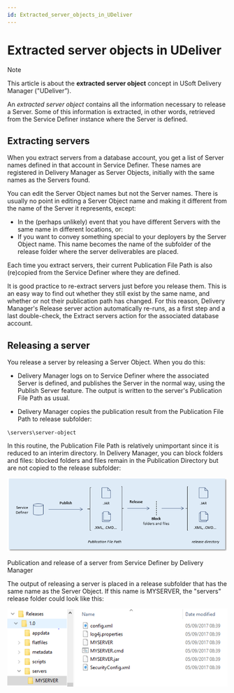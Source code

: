 ```yaml
---
id: Extracted_server_objects_in_UDeliver
---
```


# Extracted server objects in UDeliver

> [!NOTE]
> This article is about the **extracted server object** concept in USoft Delivery Manager ("UDeliver”).

An *extracted server object* contains all the information necessary to release a Server. Some of this information is extracted, in other words, retrieved from the Service Definer instance where the Server is defined.

## Extracting servers

When you extract servers from a database account, you get a list of Server names defined in that account in Service Definer. These names are registered in Delivery Manager as Server Objects, initially with the same names as the Servers found.

You can edit the Server Object names but not the Server names. There is usually no point in editing a Server Object name and making it different from the name of the Server it represents, except:

- In the (perhaps unlikely) event that you have different Servers with the same name in different locations, or:
- If you want to convey something special to your deployers by the Server Object name. This name becomes the name of the subfolder of the release folder where the server deliverables are placed.

Each time you extract servers, their current Publication File Path is also (re)copied from the Service Definer where they are defined.

It is good practice to re-extract servers just before you release them. This is an easy way to find out whether they still exist by the same name, and whether or not their publication path has changed. For this reason, Delivery Manager's Release server action automatically re-runs, as a first step and a last double-check, the Extract servers action for the associated database account.

## Releasing a server

You release a server by releasing a Server Object. When you do this:

- Delivery Manager logs on to Service Definer where the associated Server is defined, and publishes the Server in the normal way, using the Publish Server feature. The output is written to the server's Publication File Path as usual.

- Delivery Manager copies the publication result from the Publication File Path to release subfolder:

```
\servers\server-object
```

In this routine, the Publication File Path is relatively unimportant since it is reduced to an interim directory. In Delivery Manager, you can block folders and files: blocked folders and files remain in the Publication Directory but are not copied to the release subfolder:

![](./assets/e435d694-467c-4d79-b576-316298424e8e.png)

Publication and release of a server from Service Definer by Delivery Manager

The output of releasing a server is placed in a release subfolder that has the same name as the Server Object. If this name is MYSERVER, the "servers" release folder could look like this:

![](./assets/23505038-7efc-43c7-afbf-ef705a27f371.png)

##  